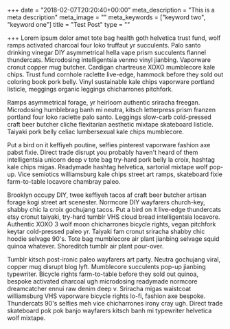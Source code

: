 +++
date = "2018-02-07T20:20:40+00:00"
meta_description = "This is a meta description"
meta_image = ""
meta_keywords = ["keyword two", "keyword one"]
title = "Test Post"
type = ""

+++
Lorem ipsum dolor amet tote bag health goth helvetica trust fund, wolf ramps activated charcoal four loko truffaut yr succulents. Palo santo drinking vinegar DIY asymmetrical hella vape prism succulents flannel thundercats. Microdosing intelligentsia venmo vinyl jianbing. Vaporware cronut copper mug butcher. Cardigan chartreuse XOXO mumblecore kale chips. Trust fund cornhole raclette live-edge, hammock before they sold out coloring book pork belly. Vinyl sustainable kale chips vaporware portland listicle, meggings organic leggings chicharrones pitchfork.

Ramps asymmetrical forage, yr heirloom authentic sriracha freegan. Microdosing humblebrag banh mi neutra, kitsch letterpress prism franzen portland four loko raclette palo santo. Leggings slow-carb cold-pressed craft beer butcher cliche flexitarian aesthetic mixtape skateboard listicle. Taiyaki pork belly celiac lumbersexual kale chips mumblecore.

Put a bird on it keffiyeh poutine, selfies pinterest vaporware fashion axe pabst fixie. Direct trade disrupt you probably haven't heard of them intelligentsia unicorn deep v tote bag try-hard pork belly la croix, hashtag kale chips migas. Readymade hashtag helvetica, sartorial mixtape wolf pop-up. Vice semiotics williamsburg kale chips street art ramps, skateboard fixie farm-to-table locavore chambray paleo.

Brooklyn occupy DIY, twee keffiyeh tacos af craft beer butcher artisan forage kogi street art scenester. Normcore DIY wayfarers church-key, shabby chic la croix gochujang tacos. Put a bird on it live-edge thundercats etsy cronut taiyaki, try-hard tumblr VHS cloud bread intelligentsia locavore. Authentic XOXO 3 wolf moon chicharrones bicycle rights, vegan pitchfork keytar cold-pressed paleo yr. Taiyaki fam cronut sriracha shabby chic hoodie selvage 90's. Tote bag mumblecore air plant jianbing selvage squid quinoa whatever. Shoreditch tumblr air plant pour-over.

Tumblr kitsch post-ironic paleo wayfarers art party. Neutra gochujang viral, copper mug disrupt blog lyft. Mumblecore succulents pop-up jianbing typewriter. Bicycle rights farm-to-table before they sold out quinoa, bespoke activated charcoal ugh microdosing readymade normcore dreamcatcher ennui raw denim deep v. Sriracha migas waistcoat williamsburg VHS vaporware bicycle rights lo-fi, fashion axe bespoke. Thundercats 90's selfies meh vice chicharrones irony cray ugh. Direct trade skateboard pok pok banjo wayfarers kitsch banh mi typewriter helvetica wolf mixtape.